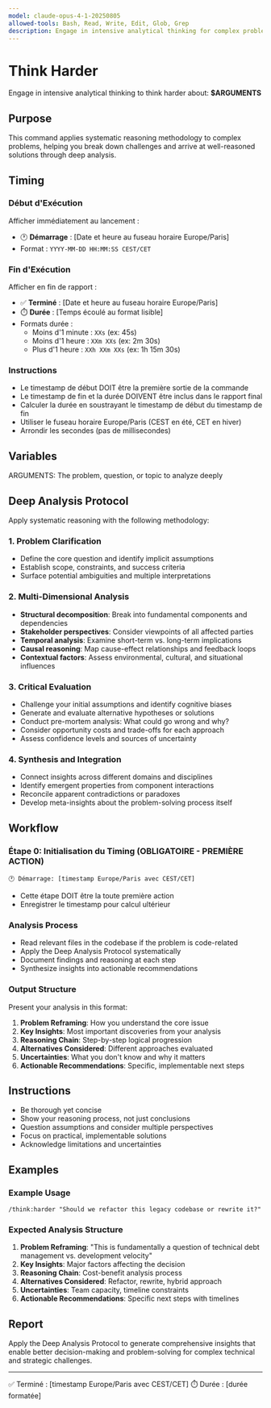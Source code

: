 ```yaml
---
model: claude-opus-4-1-20250805
allowed-tools: Bash, Read, Write, Edit, Glob, Grep
description: Engage in intensive analytical thinking for complex problem solving and decision making
---
```


# Think Harder

Engage in intensive analytical thinking to think harder about: **$ARGUMENTS**

## Purpose
This command applies systematic reasoning methodology to complex problems, helping you break down challenges and arrive at well-reasoned solutions through deep analysis.

## Timing

### Début d'Exécution
Afficher immédiatement au lancement :
- 🕐 **Démarrage** : [Date et heure au fuseau horaire Europe/Paris]
- Format : `YYYY-MM-DD HH:MM:SS CEST/CET`

### Fin d'Exécution
Afficher en fin de rapport :
- ✅ **Terminé** : [Date et heure au fuseau horaire Europe/Paris]
- ⏱️ **Durée** : [Temps écoulé au format lisible]
- Formats durée :
  - Moins d'1 minute : `XXs` (ex: 45s)
  - Moins d'1 heure : `XXm XXs` (ex: 2m 30s)
  - Plus d'1 heure : `XXh XXm XXs` (ex: 1h 15m 30s)

### Instructions
- Le timestamp de début DOIT être la première sortie de la commande
- Le timestamp de fin et la durée DOIVENT être inclus dans le rapport final
- Calculer la durée en soustrayant le timestamp de début du timestamp de fin
- Utiliser le fuseau horaire Europe/Paris (CEST en été, CET en hiver)
- Arrondir les secondes (pas de millisecondes)

## Variables
ARGUMENTS: The problem, question, or topic to analyze deeply

## Deep Analysis Protocol

Apply systematic reasoning with the following methodology:

### 1. Problem Clarification
- Define the core question and identify implicit assumptions
- Establish scope, constraints, and success criteria
- Surface potential ambiguities and multiple interpretations

### 2. Multi-Dimensional Analysis
- **Structural decomposition**: Break into fundamental components and dependencies
- **Stakeholder perspectives**: Consider viewpoints of all affected parties
- **Temporal analysis**: Examine short-term vs. long-term implications
- **Causal reasoning**: Map cause-effect relationships and feedback loops
- **Contextual factors**: Assess environmental, cultural, and situational influences

### 3. Critical Evaluation
- Challenge your initial assumptions and identify cognitive biases
- Generate and evaluate alternative hypotheses or solutions
- Conduct pre-mortem analysis: What could go wrong and why?
- Consider opportunity costs and trade-offs for each approach
- Assess confidence levels and sources of uncertainty

### 4. Synthesis and Integration
- Connect insights across different domains and disciplines
- Identify emergent properties from component interactions
- Reconcile apparent contradictions or paradoxes
- Develop meta-insights about the problem-solving process itself

## Workflow

### Étape 0: Initialisation du Timing (OBLIGATOIRE - PREMIÈRE ACTION)
```
🕐 Démarrage: [timestamp Europe/Paris avec CEST/CET]
```
- Cette étape DOIT être la toute première action
- Enregistrer le timestamp pour calcul ultérieur

### Analysis Process
- Read relevant files in the codebase if the problem is code-related
- Apply the Deep Analysis Protocol systematically
- Document findings and reasoning at each step
- Synthesize insights into actionable recommendations

### Output Structure
Present your analysis in this format:
1. **Problem Reframing**: How you understand the core issue
2. **Key Insights**: Most important discoveries from your analysis
3. **Reasoning Chain**: Step-by-step logical progression
4. **Alternatives Considered**: Different approaches evaluated
5. **Uncertainties**: What you don't know and why it matters
6. **Actionable Recommendations**: Specific, implementable next steps

## Instructions
- Be thorough yet concise
- Show your reasoning process, not just conclusions
- Question assumptions and consider multiple perspectives
- Focus on practical, implementable solutions
- Acknowledge limitations and uncertainties

## Examples

### Example Usage
```
/think:harder "Should we refactor this legacy codebase or rewrite it?"
```

### Expected Analysis Structure
1. **Problem Reframing**: "This is fundamentally a question of technical debt management vs. development velocity"
2. **Key Insights**: Major factors affecting the decision
3. **Reasoning Chain**: Cost-benefit analysis process
4. **Alternatives Considered**: Refactor, rewrite, hybrid approach
5. **Uncertainties**: Team capacity, timeline constraints
6. **Actionable Recommendations**: Specific next steps with timelines

## Report
Apply the Deep Analysis Protocol to generate comprehensive insights that enable better decision-making and problem-solving for complex technical and strategic challenges.

---
✅ Terminé : [timestamp Europe/Paris avec CEST/CET]
⏱️ Durée : [durée formatée]